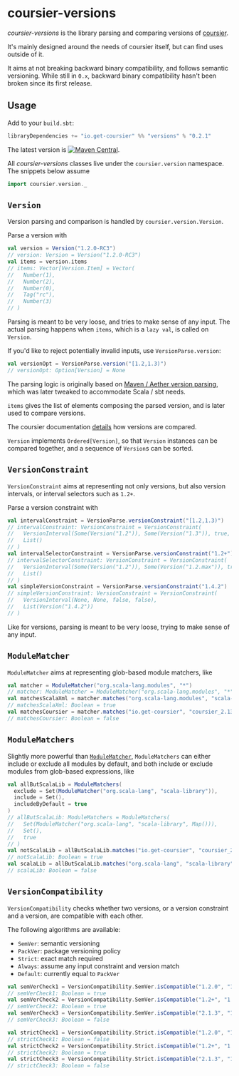 # coursier-versions

*coursier-versions* is the library parsing and comparing versions of
[coursier](https://get-coursier.io).

It's mainly designed around the needs of coursier itself, but can find uses outside of it.

It aims at not breaking backward binary compatibility, and follows semantic versioning.
While still in `0.x`, backward binary compatibility hasn't been broken since its first release.

## Usage

Add to your `build.sbt`:
```scala
libraryDependencies += "io.get-coursier" %% "versions" % "0.2.1"
```

The latest version is
[![Maven Central](https://img.shields.io/maven-central/v/io.get-coursier/versions_2.13.svg)](https://maven-badges.herokuapp.com/maven-central/io.get-coursier/versions_2.13).

All *coursier-versions* classes live under the `coursier.version` namespace. The snippets below
assume
```scala
import coursier.version._
```

## `Version`

Version parsing and comparison is handled by `coursier.version.Version`.

Parse a version with
```scala
val version = Version("1.2.0-RC3")
// version: Version = Version("1.2.0-RC3")
val items = version.items
// items: Vector[Version.Item] = Vector(
//   Number(1),
//   Number(2),
//   Number(0),
//   Tag("rc"),
//   Number(3)
// )
```

Parsing is meant to be very loose, and tries to make sense of any input. The actual
parsing happens when `items`, which is a `lazy val`, is called on `Version`.

If you'd like to reject potentially invalid inputs, use `VersionParse.version`:
```scala
val versionOpt = VersionParse.version("[1.2,1.3)")
// versionOpt: Option[Version] = None
```


The parsing logic is originally based on [Maven / Aether version parsing](https://github.com/apache/maven-resolver/blob/3b8a7ec07799d894d5ffde523ec9a8062956805a/aether-util/src/main/java/org/eclipse/aether/util/version/GenericVersion.java), which was later tweaked to accommodate Scala / sbt needs.

`items` gives the list of elements composing the parsed version, and is later used to compare versions.

The coursier documentation [details](https://get-coursier.io/docs/other-version-handling.html#ordering)
how versions are compared.

`Version` implements `Ordered[Version]`, so that `Version` instances can be compared together,
and a sequence of `Version`s can be sorted.

## `VersionConstraint`

`VersionConstraint` aims at representing not only versions, but also version intervals, or
interval selectors such as `1.2+`.

Parse a version constraint with
```scala
val intervalConstraint = VersionParse.versionConstraint("[1.2,1.3)")
// intervalConstraint: VersionConstraint = VersionConstraint(
//   VersionInterval(Some(Version("1.2")), Some(Version("1.3")), true, false),
//   List()
// )
val intervalSelectorConstraint = VersionParse.versionConstraint("1.2+")
// intervalSelectorConstraint: VersionConstraint = VersionConstraint(
//   VersionInterval(Some(Version("1.2")), Some(Version("1.2.max")), true, true),
//   List()
// )
val simpleVersionConstraint = VersionParse.versionConstraint("1.4.2")
// simpleVersionConstraint: VersionConstraint = VersionConstraint(
//   VersionInterval(None, None, false, false),
//   List(Version("1.4.2"))
// )
```


Like for versions, parsing is meant to be very loose, trying to make sense of any input.

## `ModuleMatcher`

`ModuleMatcher` aims at representing glob-based module matchers, like
```scala
val matcher = ModuleMatcher("org.scala-lang.modules", "*")
// matcher: ModuleMatcher = ModuleMatcher("org.scala-lang.modules", "*", Map())
val matchesScalaXml = matcher.matches("org.scala-lang.modules", "scala-xml_2.13")
// matchesScalaXml: Boolean = true
val matchesCoursier = matcher.matches("io.get-coursier", "coursier_2.13")
// matchesCoursier: Boolean = false
```


## `ModuleMatchers`

Slightly more powerful than [`ModuleMatcher`](#modulematcher), `ModuleMatchers` can
either include or exclude all modules by default, and both include or exclude modules
from glob-based expressions, like
```scala
val allButScalaLib = ModuleMatchers(
  exclude = Set(ModuleMatcher("org.scala-lang", "scala-library")),
  include = Set(),
  includeByDefault = true
)
// allButScalaLib: ModuleMatchers = ModuleMatchers(
//   Set(ModuleMatcher("org.scala-lang", "scala-library", Map())),
//   Set(),
//   true
// )
val notScalaLib = allButScalaLib.matches("io.get-coursier", "coursier_2.13")
// notScalaLib: Boolean = true
val scalaLib = allButScalaLib.matches("org.scala-lang", "scala-library")
// scalaLib: Boolean = false
```


## `VersionCompatibility`

`VersionCompatibility` checks whether two versions, or a version constraint and a version,
are compatible with each other.

The following algorithms are available:
- `SemVer`: semantic versioning
- `PackVer`: package versioning policy
- `Strict`: exact match required
- `Always`: assume any input constraint and version match
- `Default`: currently equal to `PackVer`

```scala
val semVerCheck1 = VersionCompatibility.SemVer.isCompatible("1.2.0", "1.2.4")
// semVerCheck1: Boolean = true
val semVerCheck2 = VersionCompatibility.SemVer.isCompatible("1.2+", "1.2.4")
// semVerCheck2: Boolean = true
val semVerCheck3 = VersionCompatibility.SemVer.isCompatible("2.1.3", "1.2.4")
// semVerCheck3: Boolean = false
```


```scala
val strictCheck1 = VersionCompatibility.Strict.isCompatible("1.2.0", "1.2.4")
// strictCheck1: Boolean = false
val strictCheck2 = VersionCompatibility.Strict.isCompatible("1.2+", "1.2.4")
// strictCheck2: Boolean = true
val strictCheck3 = VersionCompatibility.Strict.isCompatible("2.1.3", "1.2.4")
// strictCheck3: Boolean = false
```

